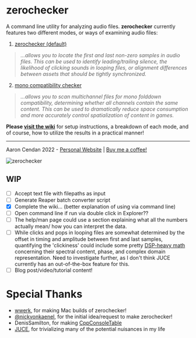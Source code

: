 # zerochecker
A command line utility for analyzing audio files. **zerochecker** currently features two different modes, or ways of examining audio files:

1. [zerochecker (default)](https://github.com/acendan/zerochecker/wiki/1.-zerochecker)
> _...allows you to locate the first and last non-zero samples in audio files. This can be used to identify leading/trailing silence, the likelihood of clicking sounds in looping files, or alignment differences between assets that should be tightly synchronized._

2. [mono compatibility checker](https://github.com/acendan/zerochecker/wiki/2.-mono-compatibility-checker)
> _...allows you to scan multichannel files for mono folddown compatibility, determining whether all channels contain the same content. This can be used to dramatically reduce space consumption and more accurately control spatialization of content in games._

**Please [visit the wiki](https://github.com/acendan/zerochecker/wiki)** for setup instructions, a breakdown of each mode, and of course, how to utilize the results in a practical manner!

***

Aaron Cendan 2022 - [Personal Website](https://aaroncendan.me) | [Buy me a coffee!](https://ko-fi.com/acendan_)

![zerochecker](https://user-images.githubusercontent.com/65690085/186048220-d843ab0d-1e44-40d7-bb7c-a56042da7129.png)

## WIP
- [ ] Accept text file with filepaths as input
- [ ] Generate Reaper batch converter script 
- [x] Complete the wiki... (better explanation of using via command line)
- [ ] Open command line if run via double click in Explorer??
- [ ] The help/man page could use a section explaining what all the numbers actually mean/
  how you can interpret the data.
- [ ] While clicks and pops in looping files are somewhat determined by the offset in timing 
  and amplitude between first and last samples, quantifying the 'clickiness' could include some
  pretty [DSP-heavy math](https://ofai.at/papers/oefai-tr-2006-12.pdf) concerning their 
  spectral content, phase, and complex domain representation. Need to investigate further, as 
  I don't think JUCE currently has an out-of-the-box feature for this.
- [ ] Blog post/video/tutorial content!
  
# Special Thanks
- [wwerk](https://github.com/wwerk), for making Mac builds of zerochecker!
- [@nickvonkaenel](https://twitter.com/nickvonkaenel), for the initial idea/request to make zerochecker!
- DenisSamilton, for making [CppConsoleTable](https://github.com/DenisSamilton/CppConsoleTable/)
- [JUCE](https://juce.com/), for trivializing many of the potential nuisances in my life
